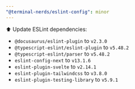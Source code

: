 ```yaml
---
"@terminal-nerds/eslint-config": minor
---
```


⬆️ Update ESLint dependencies:

-   `@docusaurus/eslint-plugin` to `v2.3.0`
-   `@typescript-eslint/eslint-plugin` to `v5.48.2`
-   `@typescript-eslint/parser` to `v5.48.2`
-   `eslint-config-next` to `v13.1.6`
-   `eslint-plugin-svelte` to `v2.14.1`
-   `eslint-plugin-tailwindcss` to `v3.8.0`
-   `eslint-plugin-testing-library` to `v5.9.1`
